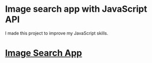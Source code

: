 # Image search app with JavaScript API

I made this project to improve my JavaScript skills.

# <a target="_blank" href="https://Esrakaya1.github.io/Image-Search-App/index.html" >Image Search App</a>



